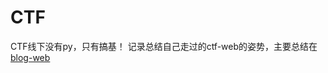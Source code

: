 # CTF
CTF线下没有py，只有搞基！
记录总结自己走过的ctf-web的姿势，主要总结在[blog-web](http://xjseck.com/2017/09/09/CTF-Web%E8%A7%A3%E9%A2%98%E6%80%9D%E8%B7%AF/)
